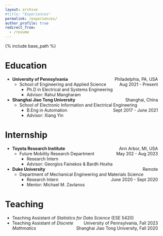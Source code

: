```yaml
---
layout: archive
#title: "Experiences"
permalink: /experiences/
author_profile: true
redirect_from:
  - /resume
---
```


{% include base_path %}

Education
======
* **University of Pennsylvania** <span style="float:right">Philadelphia, PA, USA</span>
  * School of Engineering and Applied Science <span style="float:right">Aug 2021 - Present</span>
    * Ph.D in Electrical and Systems Engineering
    * Advisor: Rahul Mangharam
* **Shanghai Jiao Tong University** <span style="float:right">Shanghai, China</span>
  * School of Electronic Information and Electrical Engineering <span style="float:right">Sept 2017 - June 2021</span>
    * B.Eng in Automation
    * Advisor: Xiang Yin

Internship
======
* **Toyota Research Institute** <span style="float:right">Ann Arbor, MI, USA</span>
  * Future Mobility Research Department <span style="float:right">May 202 - Aug 2023</span>
    * Research Intern
    * Advisor: Georgios Fainekos & Bardh Hoxha
* **Duke University** <span style="float:right">Remote</span>
  * Department of Mechanical Engineering and Materials Science <span style="float:right">June 2020 - Sept 2020</span>
    * Research Intern
    * Mentor: Michael M. Zavlanos

Teaching
======
* Teaching Assistant of *Statistics for Data Science* (ESE 5420) <span style="float:right">University of Pennsylvania, Fall 2023</span>
* Teaching Assistant of *Discrete Mathmatics* <span style="float:right">Shanghai Jiao Tong University, Fall 2020</span>
